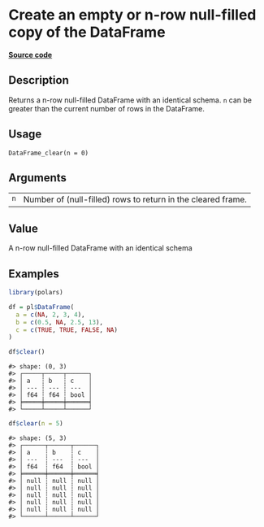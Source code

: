 

# Create an empty or n-row null-filled copy of the DataFrame

[**Source code**](https://github.com/pola-rs/r-polars/tree/d562252dbb77de7e06ca3e6150d74a2c709763bc/R/dataframe__frame.R#L2418)

## Description

Returns a n-row null-filled DataFrame with an identical schema.
<code>n</code> can be greater than the current number of rows in the
DataFrame.

## Usage

<pre><code class='language-R'>DataFrame_clear(n = 0)
</code></pre>

## Arguments

<table>
<tr>
<td style="white-space: nowrap; font-family: monospace; vertical-align: top">
<code id="DataFrame_clear_:_n">n</code>
</td>
<td>
Number of (null-filled) rows to return in the cleared frame.
</td>
</tr>
</table>

## Value

A n-row null-filled DataFrame with an identical schema

## Examples

``` r
library(polars)

df = pl$DataFrame(
  a = c(NA, 2, 3, 4),
  b = c(0.5, NA, 2.5, 13),
  c = c(TRUE, TRUE, FALSE, NA)
)

df$clear()
```

    #> shape: (0, 3)
    #> ┌─────┬─────┬──────┐
    #> │ a   ┆ b   ┆ c    │
    #> │ --- ┆ --- ┆ ---  │
    #> │ f64 ┆ f64 ┆ bool │
    #> ╞═════╪═════╪══════╡
    #> └─────┴─────┴──────┘

``` r
df$clear(n = 5)
```

    #> shape: (5, 3)
    #> ┌──────┬──────┬──────┐
    #> │ a    ┆ b    ┆ c    │
    #> │ ---  ┆ ---  ┆ ---  │
    #> │ f64  ┆ f64  ┆ bool │
    #> ╞══════╪══════╪══════╡
    #> │ null ┆ null ┆ null │
    #> │ null ┆ null ┆ null │
    #> │ null ┆ null ┆ null │
    #> │ null ┆ null ┆ null │
    #> │ null ┆ null ┆ null │
    #> └──────┴──────┴──────┘

